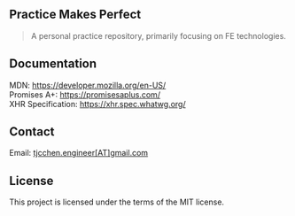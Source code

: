 ## Practice Makes Perfect
> A personal practice repository, primarily focusing on FE technologies.

## Documentation
MDN: https://developer.mozilla.org/en-US/  
Promises A+: https://promisesaplus.com/  
XHR Specification: https://xhr.spec.whatwg.org/

## Contact
Email: <a href="mailto:tjcchen.engineer@gmail.com">tjcchen.engineer[AT]gmail.com</a>

## License
This project is licensed under the terms of the MIT license.
